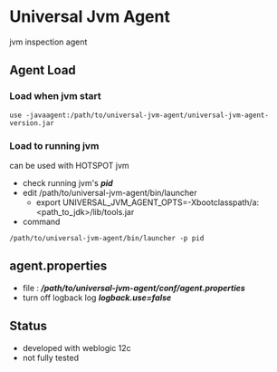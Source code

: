 # Universal Jvm Agent

jvm inspection agent

## Agent Load

### Load when jvm start

```
use -javaagent:/path/to/universal-jvm-agent/universal-jvm-agent-version.jar
```
### Load to running jvm

can be used with HOTSPOT jvm

* check running jvm's ___pid___
* edit /path/to/universal-jvm-agent/bin/launcher
    * export UNIVERSAL_JVM_AGENT_OPTS=-Xbootclasspath/a:<path_to_jdk>/lib/tools.jar
* command
```
/path/to/universal-jvm-agent/bin/launcher -p pid
```

## agent.properties

* file :  ___/path/to/universal-jvm-agent/conf/agent.properties___
* turn off logback log ___logback.use=false___

## Status

* developed with weblogic 12c
* not fully tested
